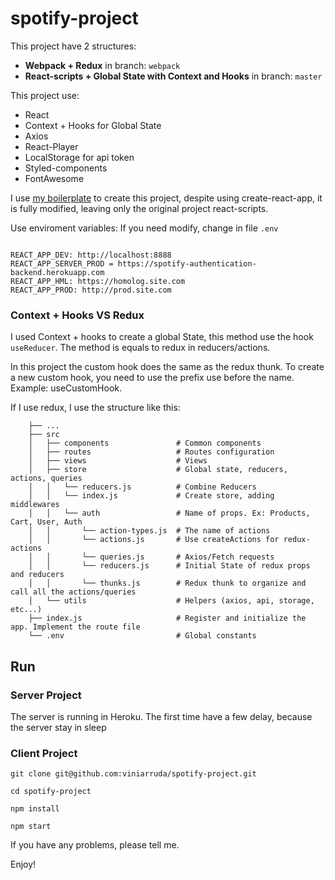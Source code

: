 # spotify-project

This project have 2 structures:

- **Webpack + Redux** in branch: `webpack`
- **React-scripts + Global State with Context and Hooks** in branch: `master`

This project use:

- React
- Context + Hooks for Global State
- Axios
- React-Player
- LocalStorage for api token
- Styled-components
- FontAwesome

I use [my boilerplate](https://github.com/viniarruda/react-boilerplate) to create this project, despite using create-react-app, it is fully modified, leaving only the original project react-scripts.

Use enviroment variables:
If you need modify, change in file `.env`

```

REACT_APP_DEV: http://localhost:8888
REACT_APP_SERVER_PROD = https://spotify-authentication-backend.herokuapp.com
REACT_APP_HML: https://homolog.site.com
REACT_APP_PROD: http://prod.site.com

```

### Context + Hooks VS Redux

I used Context + hooks to create a global State, this method use the hook `useReducer`.
The method is equals to redux in reducers/actions.

In this project the custom hook does the same as the redux thunk. To create a new custom hook, you need to use the prefix use before the name. Example: useCustomHook.

If I use redux, I use the structure like this:

```
    ├── ...
    ├── src
    │   ├── components               # Common components
    │   ├── routes                   # Routes configuration
    │   ├── views                    # Views
    │   ├── store                    # Global state, reducers, actions, queries
    │   │   └── reducers.js          # Combine Reducers
    │   │   └── index.js             # Create store, adding middlewares
    │   │   └── auth                 # Name of props. Ex: Products, Cart, User, Auth
    │   │       └── action-types.js  # The name of actions
    │   │       └── actions.js       # Use createActions for redux-actions
    │   │       └── queries.js       # Axios/Fetch requests
    │   │       └── reducers.js      # Initial State of redux props and reducers
    │   │       └── thunks.js        # Redux thunk to organize and call all the actions/queries
    │   └── utils                    # Helpers (axios, api, storage, etc...)
    ├── index.js                     # Register and initialize the app. Implement the route file
    └── .env                         # Global constants

```

## Run

### Server Project

The server is running in Heroku. The first time have a few delay, because the server stay in sleep

### Client Project

`git clone git@github.com:viniarruda/spotify-project.git`

`cd spotify-project`

`npm install`

`npm start`

If you have any problems, please tell me.

Enjoy!
